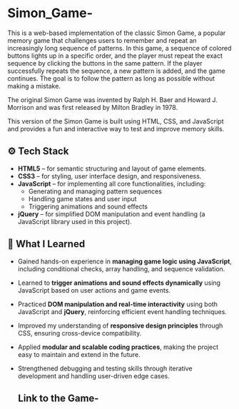 # Simon_Game-
This is a web-based implementation of the classic Simon Game, a popular memory game that challenges users to remember and repeat an increasingly long sequence of patterns. In this game, a sequence of colored buttons lights up in a specific order, and the player must repeat the exact sequence by clicking the buttons in the same pattern. If the player successfully repeats the sequence, a new pattern is added, and the game continues. The goal is to follow the pattern as long as possible without making a mistake.

The original Simon Game was invented by Ralph H. Baer and Howard J. Morrison and was first released by Milton Bradley in 1978.

This version of the Simon Game is built using HTML, CSS, and JavaScript and provides a fun and interactive way to test and improve memory skills.

## ⚙️ Tech Stack

- **HTML5** – for semantic structuring and layout of game elements.
- **CSS3** – for styling, user interface design, and responsiveness.
- **JavaScript** – for implementing all core functionalities, including:
  - Generating and managing pattern sequences
  - Handling game states and user input
  - Triggering animations and sound effects
- **jQuery** – for simplified DOM manipulation and event handling (a JavaScript library used in this project).

## 🧠 What I Learned

- Gained hands-on experience in **managing game logic using JavaScript**, including conditional checks, array handling, and sequence validation.
- Learned to **trigger animations and sound effects dynamically** using JavaScript based on user actions and game events.
- Practiced **DOM manipulation and real-time interactivity** using both JavaScript and **jQuery**, reinforcing efficient event handling techniques.
- Improved my understanding of **responsive design principles** through CSS, ensuring cross-device compatibility.
- Applied **modular and scalable coding practices**, making the project easy to maintain and extend in the future.
- Strengthened debugging and testing skills through iterative development and handling user-driven edge cases.

  ## Link to the Game-
  
